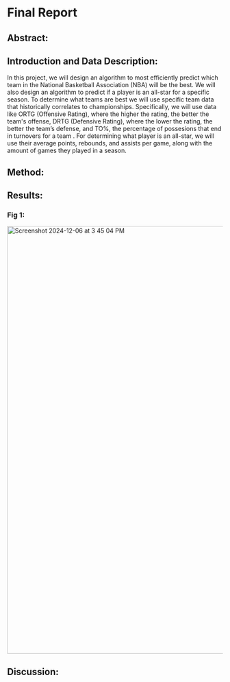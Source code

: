 # Final Report
## Abstract:

## Introduction and Data Description:
In this project, we will design an algorithm to most efficiently predict which team in the National Basketball Association (NBA) will be the best. We will also design an algorithm to predict if a player is an all-star for a specific season. To determine what teams are best we will use specific team data that historically correlates to championships. Specifically, we will use data like ORTG (Offensive Rating), where the higher the rating, the better the team's offense, DRTG (Defensive Rating), where the lower the rating, the better the team’s defense, and TO%, the percentage of possesions that end in turnovers for a team . For determining what player is an all-star, we will use their average points, rebounds, and assists per game, along with the amount of games they played in a season.
## Method:


## Results:

### Fig 1:
<img width="997" alt="Screenshot 2024-12-06 at 3 45 04 PM" src="https://github.com/user-attachments/assets/a011610f-2f8b-4094-97fa-7e9e2f8a9068">

## Discussion:
